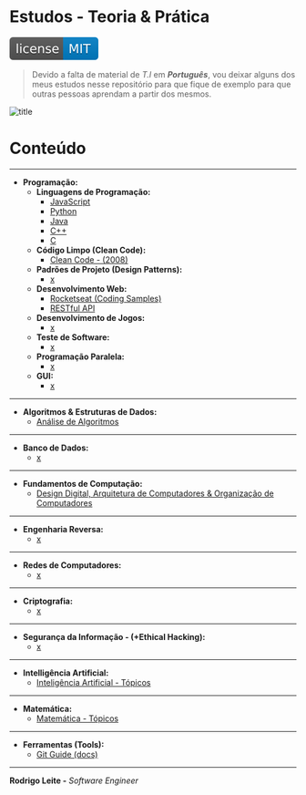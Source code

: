 # Estudos - Teoria & Prática

[![License MIT](res/license-MIT-blue.svg)](LICENSE.md)

> Devido a falta de material de *T.I* em ***Português***, vou deixar alguns dos meus estudos nesse repositório para que fique de exemplo para que outras pessoas aprendam a partir dos mesmos.

![title](res/newlogo.gif)

# Conteúdo

---

 - __Programação:__
   - __Linguagens de Programação:__
     - [JavaScript](modules/javascript-codes)
     - [Python](modules/python-codes)
     - [Java](modules/java-codes)
     - [C++](modules/cc-codes)
     - [C](modules/c-codes)
   - __Código Limpo (Clean Code):__
     - [Clean Code - (2008)](modules/clean-code-2008)
   - __Padrões de Projeto (Design Patterns):__
     - [x](#)
   - __Desenvolvimento Web:__
     - [Rocketseat (Coding Samples)](modules/rocketseat-samples)
     - [RESTful API](modules/restful-api)
   - __Desenvolvimento de Jogos:__
     - [x](#)
   - __Teste de Software:__
     - [x](#)
   - __Programação Paralela:__
     - [x](#)
   - __GUI:__
     - [x](#)

---

 - __Algoritmos & Estruturas de Dados:__
   - [Análise de Algoritmos](modules/analysis-of-algorithms)

---

 - __Banco de Dados:__
   - [x](#)

---

 - __Fundamentos de Computação:__
   - [Design Digital, Arquitetura de Computadores & Organização de Computadores](modules/dd-ca-and-co)

---

 - __Engenharia Reversa:__
   - [x](#)

---

 - __Redes de Computadores:__
   - [x](#)

---

 - __Criptografia:__
   - [x](#)

---

 - __Segurança da Informação - (+Ethical Hacking):__
   - [x](#)

---

 - __Intelligência Artificial:__
   - [Inteligência Artificial - Tópicos](modules/ai-codes)

---

 - __Matemática:__
   - [Matemática - Tópicos](modules/math-codes)

---

 - __Ferramentas (Tools):__
   - [Git Guide (docs)](modules/git-docs)

---

**Rodrigo Leite -** *Software Engineer*
